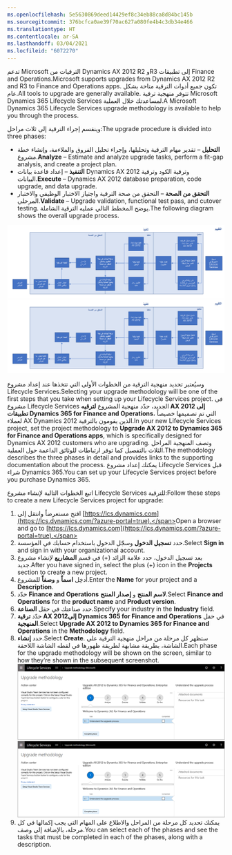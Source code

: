```yaml
---
ms.openlocfilehash: 5e5630869deed14429ef8c34eb88ca8d84bc145b
ms.sourcegitcommit: 376bcfca0ae39f70ac627a080fe4b4c3db34e466
ms.translationtype: HT
ms.contentlocale: ar-SA
ms.lasthandoff: 03/04/2021
ms.locfileid: "6072270"
---
```

<span data-ttu-id="b6248-101">تدعم Microsoft الترقيات من Dynamics AX 2012 R2 وR3 إلى تطبيقات Finance and Operations.</span><span class="sxs-lookup"><span data-stu-id="b6248-101">Microsoft supports upgrades from Dynamics AX 2012 R2 and R3 to Finance and Operations apps.</span></span> <span data-ttu-id="b6248-102">تكون جميع أدوات الترقية متاحة بشكل عام.</span><span class="sxs-lookup"><span data-stu-id="b6248-102">All tools to upgrade are generally available.</span></span> <span data-ttu-id="b6248-103">تتوفر منهجية ترقية Microsoft Dynamics 365 Lifecycle Services لمساعدتك خلال العملية.</span><span class="sxs-lookup"><span data-stu-id="b6248-103">A Microsoft Dynamics 365 Lifecycle Services upgrade methodology is available to help you through the process.</span></span>

<span data-ttu-id="b6248-104">وينقسم إجراء الترقية إلى ثلاث مراحل:</span><span class="sxs-lookup"><span data-stu-id="b6248-104">The upgrade procedure is divided into three phases:</span></span>

- <span data-ttu-id="b6248-105">**التحليل** – تقدير مهام الترقية وتحليلها، وإجراء تحليل الفروق والملاءمة، وإنشاء خطة مشروع.</span><span class="sxs-lookup"><span data-stu-id="b6248-105">**Analyze** – Estimate and analyze upgrade tasks, perform a fit-gap analysis, and create a project plan.</span></span>
- <span data-ttu-id="b6248-106">**التنفيذ** – إعداد قاعدة بيانات Dynamics AX 2012 وترقية الكود وترقية البيانات.</span><span class="sxs-lookup"><span data-stu-id="b6248-106">**Execute** – Dynamics AX 2012 database preparation, code upgrade, and data upgrade.</span></span>
- <span data-ttu-id="b6248-107">**التحقق من الصحة** – التحقق من صحة الترقية واجتياز الاختبار الوظيفي والاختبار المرحلي.</span><span class="sxs-lookup"><span data-stu-id="b6248-107">**Validate** – Upgrade validation, functional test pass, and cutover testing.</span></span>
<span data-ttu-id="b6248-108">يوضح المخطط التالي عمليه الترقية الشاملة.</span><span class="sxs-lookup"><span data-stu-id="b6248-108">The following diagram shows the overall upgrade process.</span></span>

<span data-ttu-id="b6248-109">[ ![مخطط المراحل الثلاثة لعملية الترقية الشاملة.](../media/overview.png) ](../media/overview.png#lightbox)</span><span class="sxs-lookup"><span data-stu-id="b6248-109">[ ![Diagram of the three phases of the overall upgrade process.](../media/overview.png) ](../media/overview.png#lightbox)</span></span>

<span data-ttu-id="b6248-110">وسيُعتبر تحديد منهجية الترقية من الخطوات الأولى التي تتخذها عند إعداد مشروع Lifecycle Services.</span><span class="sxs-lookup"><span data-stu-id="b6248-110">Selecting your upgrade methodology will be one of the first steps that you take when setting up your Lifecycle Services project.</span></span> <span data-ttu-id="b6248-111">في مشروع Lifecycle Services الجديد، حدّد منهجية المشروع **لترقيه AX 2012 إلى تطبيقات Dynamics 365 for Finance and Operations**، التي تم تصميمها خصيصاً لعملاء AX Dynamics 2012 الذين يقومون بالترقية.</span><span class="sxs-lookup"><span data-stu-id="b6248-111">In your new Lifecycle Services project, set the project methodology to **Upgrade AX 2012 to Dynamics 365 for Finance and Operations apps**, which is specifically designed for Dynamics AX 2012 customers who are upgrading.</span></span> <span data-ttu-id="b6248-112">وتصف المنهجية المراحل الثلاث بالتفصيل كما توفر ارتباطات للوثائق الداعمة حول العملية.</span><span class="sxs-lookup"><span data-stu-id="b6248-112">The methodology describes the three phases in detail and provides links to the supporting documentation about the process.</span></span> <span data-ttu-id="b6248-113">يمكنك إعداد مشروع Lifecycle Services قبل شراء Dynamics 365.</span><span class="sxs-lookup"><span data-stu-id="b6248-113">You can set up your Lifecycle Services project before you purchase Dynamics 365.</span></span>   

<span data-ttu-id="b6248-114">اتبع الخطوات التالية لإنشاء مشروع Lifecycle Services للترقية:</span><span class="sxs-lookup"><span data-stu-id="b6248-114">Follow these steps to create a new Lifecycle Services project for upgrade:</span></span> 

1. <span data-ttu-id="b6248-115">افتح مستعرضاً وانتقل إلى [https://lcs.dynamics.com](https://lcs.dynamics.com/?azure-portal=true).</span><span class="sxs-lookup"><span data-stu-id="b6248-115">Open a browser and go to [https://lcs.dynamics.com](https://lcs.dynamics.com/?azure-portal=true).</span></span>
1. <span data-ttu-id="b6248-116">حدد **تسجيل الدخول** وسجّل الدخول باستخدام حسابك في المؤسسة.</span><span class="sxs-lookup"><span data-stu-id="b6248-116">Select **Sign in** and sign in with your organizational account.</span></span>  
1. <span data-ttu-id="b6248-117">بعد تسجيل الدخول، حدد علامة الزائد (+) في قسم **المشاريع** لإنشاء مشروع جديد.</span><span class="sxs-lookup"><span data-stu-id="b6248-117">After you have signed in, select the plus (+) icon in the **Projects** section to create a new project.</span></span>  
1. <span data-ttu-id="b6248-118">أدخِل **اسماً** و **وصفاً** للمشروع.</span><span class="sxs-lookup"><span data-stu-id="b6248-118">Enter the **Name** for your project and a **Description**.</span></span>  
1. <span data-ttu-id="b6248-119">حدّد **Finance and Operations** **لاسم المنتج** و **إصدار المنتج**.</span><span class="sxs-lookup"><span data-stu-id="b6248-119">Select **Finance and Operations** for the **product name** and **Product version**.</span></span>  
1. <span data-ttu-id="b6248-120">حدد صناعتك في حقل **الصناعة**.</span><span class="sxs-lookup"><span data-stu-id="b6248-120">Specify your industry in the **Industry** field.</span></span>  
1. <span data-ttu-id="b6248-121">حدّد **ترقية AX 2012إلى Dynamics 365 for Finance and Operations** في حقل **المنهجية**.</span><span class="sxs-lookup"><span data-stu-id="b6248-121">Select **Upgrade AX 2012 to Dynamics 365 for Finance and Operations** in the **Methodology** field.</span></span>  
1. <span data-ttu-id="b6248-122">حدد **إنشاء**.</span><span class="sxs-lookup"><span data-stu-id="b6248-122">Select **Create**.</span></span> <span data-ttu-id="b6248-123">ستظهر كل مرحلة من مراحل منهجية الترقية على الشاشة، بطريقة مشابهة لطريقة ظهورها في لقطه الشاشة اللاحقة.</span><span class="sxs-lookup"><span data-stu-id="b6248-123">Each phase for the upgrade methodology will be shown on the screen, similar to how they’re shown in the subsequent screenshot.</span></span>  
    <span data-ttu-id="b6248-124">[ ![لقطة شاشة لصفحة منهجية الترقية.](../media/methodology.png) ](../media/methodology.png#lightbox)</span><span class="sxs-lookup"><span data-stu-id="b6248-124">[ ![ Screenshot of the Upgrade methodology page.](../media/methodology.png) ](../media/methodology.png#lightbox)</span></span>
1. <span data-ttu-id="b6248-125">يمكنك تحديد كل مرحلة من المراحل والاطلاع على المهام التي يجب إكمالها في كل مرحلة، بالإضافة إلى وصف.</span><span class="sxs-lookup"><span data-stu-id="b6248-125">You can select each of the phases and see the tasks that must be completed in each of the phases, along with a description.</span></span>  








